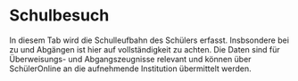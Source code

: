 # Schulbesuch

In diesem Tab wird die Schulleufbahn des Schülers erfasst. Insbsondere bei zu und Abgängen ist hier auf vollständigkeit zu achten. 
Die Daten sind für Überweisungs- und Abgangszeugnisse relevant und können über SchülerOnline an die aufnehmende Institution übermittelt werden. 